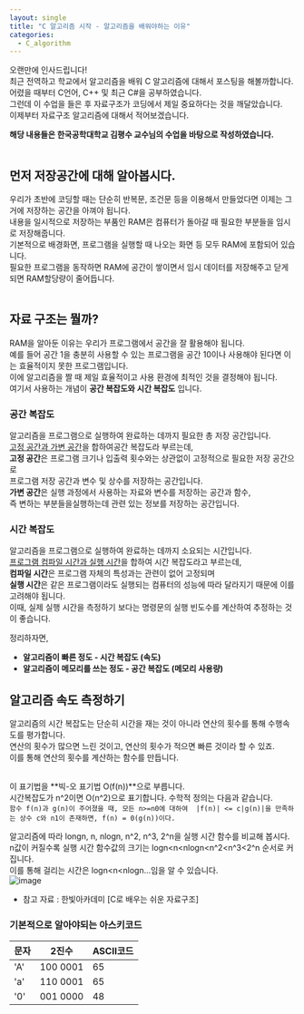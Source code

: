 ```yaml
---
layout: single
title: "C 알고리즘 시작 - 알고리즘을 배워야하는 이유"
categories:
  - C_algorithm
---
```


오랜만에 인사드립니다! <br>
최근 전역하고 학교에서 알고리즘을 배워 C 알고리즘에 대해서 포스팅을 해볼까합니다. <br>
어렸을 때부터 C언어, C++ 및 최근 C#을 공부하였습니다. <br>
그런데 이 수업을 들은 후 자료구조가 코딩에서 제일 중요하다는 것을 깨달았습니다. <br>
이제부터 자료구조 알고리즘에 대해서 적어보겠습니다. <br>

**해당 내용들은 한국공학대학교 김평수 교수님의 수업을 바탕으로 작성하였습니다.**<br><br>

## 먼저 저장공간에 대해 알아봅시다.
우리가 초반에 코딩할 때는 단순히 반복문, 조건문 등을 이용해서 만들었다면 이제는 그거에 저장하는 공간을 아껴야 됩니다. <br>
내용을 일시적으로 저장하는 부품인 RAM은 컴퓨터가 돌아갈 때 필요한 부분들을 임시로 저장해줍니다. <br>
기본적으로 배경화면, 프로그램을 실행할 때 나오는 화면 등 모두 RAM에 포함되어 있습니다. <br>
필요한 프로그램을 동작하면 RAM에 공간이 쌓이면서 임시 데이터를 저장해주고 닫게 되면 RAM할당량이 줄어듭니다. <br> <br>

## 자료 구조는 뭘까?
RAM을 알아둔 이유는 우리가 프로그램에서 공간을 잘 활용해야 됩니다. <br>
예를 들어 공간 1을 충분히 사용할 수 있는 프로그램을 공간 10이나 사용해야 된다면 이는 효율적이지 못한 프로그램입니다. <br>
이에 알고리즘을 짤 때 제일 효율적이고 사용 환경에 최적인 것을 결정해야 됩니다. <br>
여기서 사용하는 개념이 **공간 복잡도와 시간 복잡도** 입니다. <br>

### 공간 복잡도
알고리즘을 프로그램으로 실행하여 완료하는 데까지 필요한 총 저장 공간입니다. <br>
<U>고정 공간과 가변 공간</U>을 합하여공간 복잡도라 부르는데, <br>
**고정 공간**은 프로그램 크기나 입출력 횟수와는 상관없이 고정적으로 필요한 저장 공간으로 <br>
프로그램 저장 공간과 변수 및 상수를 저장하는 공간입니다. <br>
**가변 공간**은 실행 과정에서 사용하는 자료와 변수를 저장하는 공간과 함수, <br>
즉 변하는 부분들을실행하는데 관련 있는 정보를 저장하는 공간입니다. <br>

### 시간 복잡도
알고리즘을 프로그램으로 실행하여 완료하는 데까지 소요되는 시간입니다. <br>
<U>프로그램 컴파일 시간과 실행 시간</U>을 합하여 시간 복잡도라고 부르는데, <br>
**컴파일 시간**은 프로그램 자체의 특성과는 관련이 없어 고정되며 <br>
**실행 시간**은 같은 프로그램이라도 실행되는 컴퓨터의 성능에 따라 달라지기 때문에 이를 고려해야 됩니다. <br>
이때, 실제 실행 시간을 측정하기 보다는 명령문의 실행 빈도수를 계산하여 추정하는 것이 좋습니다. <br>

정리하자면, 
- **알고리즘이 빠른 정도 - 시간 복잡도 (속도)**
- **알고리즘이 메모리를 쓰는 정도 - 공간 복잡도 (메모리 사용량)**

## 알고리즘 속도 측정하기
알고리즘의 시간 복잡도는 단순히 시간을 재는 것이 아니라 연산의 횟수를 통해 수행속도를 평가합니다. <br>
연산의 횟수가 많으면 느린 것이고, 연산의 횟수가 적으면 빠른 것이라 할 수 있죠. <br>
이를 통해 연산의 횟수를 계산하는 함수를 만듭니다. <br> <br>

이 표기법을 **빅-오 표기법 O(f(n))**으로 부릅니다. <br>
시간복잡도가 n^2이면 O(n^2)으로 표기합니다. 수학적 정의는 다음과 같습니다. <br>
``함수 f(n)과 g(n)이 주어졌을 때, 모든 n>=n0에 대하여 
|f(n)| <= c|g(n)|을 만족하는 상수 c와 n1이 존재하면, f(n) = 0(g(n))이다.``

알고리즘에 따라 longn, n, nlogn, n^2, n^3, 2^n을 실행 시간 함수를 비교해 봅시다. <br>
n값이 커질수록 실행 시간 함수값의 크기는 logn<n<nlogn<n^2<n^3<2^n 순서로 커집니다. <br>
이를 통해 걸리는 시간은 logn<n<nlogn...임을 알 수 있습니다. <br>
![image](https://user-images.githubusercontent.com/81789003/176360559-ed853fe9-ef0c-4f27-afb1-2fd2059ea742.png)

- 참고 자료 : 한빛아카데미 [C로 배우는 쉬운 자료구조]

### 기본적으로 알아야되는 아스키코드

|문자|2진수|ASCII코드|
|---|---|---|
|'A'|100 0001|65|
|'a'|110 0001|65|
|'0'|001 0000|48|

